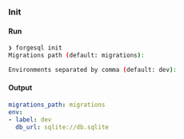 ### Init

#### Run

```bash
❯ forgesql init
Migrations path (default: migrations):

Environments separated by comma (default: dev):
```

#### Output
```yaml
migrations_path: migrations
env:
- label: dev
  db_url: sqlite://db.sqlite
```